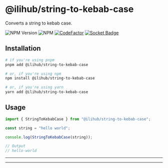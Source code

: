 # @ilihub/string-to-kebab-case

Converts a string to kebab case.

![NPM Version](https://img.shields.io/npm/v/%40ilihub%2Fstring-to-kebab-case?color=33cd56&logo=npm)
![NPM](https://img.shields.io/npm/l/%40ilihub%2Fstring-to-kebab-case)
[![CodeFactor](https://www.codefactor.io/repository/github/ilihub/npm/badge)](https://www.codefactor.io/repository/github/ilihub/npm)
[![Socket Badge](https://socket.dev/api/badge/npm/package/@ilihub/string-to-kebab-case)](https://socket.dev/npm/package/@ilihub/string-to-kebab-case)

## Installation

```bash
# if you're using pnpm
pnpm add @ilihub/string-to-kebab-case

# or, if you're using npm
npm install @ilihub/string-to-kebab-case

# or, if you're using yarn
yarn add @ilihub/string-to-kebab-case
```

## Usage

```javascript
import { StringToKebabCase } from "@ilihub/string-to-kebab-case";

const string = "hello world";

console.log(StringToKebabCase(string));

// Output
// hello-world
```

---

<!-- sponsors_and_backers_section_start -->

<!-- sponsors_and_backers_section_end -->

---
